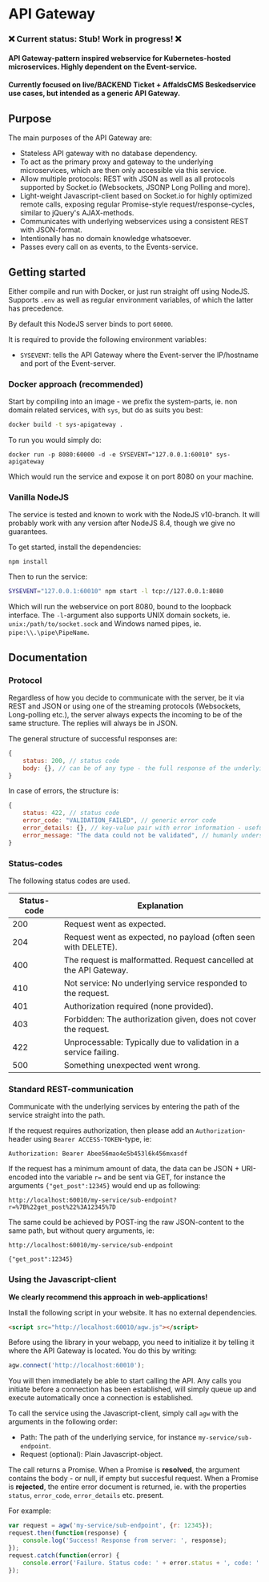 # API Gateway

### ❌ Current status: Stub! Work in progress! ❌

#### API Gateway-pattern inspired webservice for Kubernetes-hosted microservices. Highly dependent on the Event-service.

#### Currently focused on live/BACKEND Ticket + AffaldsCMS Beskedservice use cases, but intended as a generic API Gateway.

## Purpose

The main purposes of the API Gateway are:

- Stateless API gateway with no database dependency.
- To act as the primary proxy and gateway to the underlying microservices, which are then only accessible via this service.
- Allow multiple protocols: REST with JSON as well as all protocols supported by Socket.io (Websockets, JSONP Long Polling and more).
- Light-weight Javascript-client based on Socket.io for highly optimized remote calls, exposing regular Promise-style request/response-cycles, similar to jQuery's AJAX-methods.
- Communicates with underlying webservices using a consistent REST with JSON-format.
- Intentionally has no domain knowledge whatsoever.
- Passes every call on as events, to the Events-service.

## Getting started

Either compile and run with Docker, or just run straight off using NodeJS. Supports `.env` as well as regular environment variables, of which the latter has precedence.

By default this NodeJS server binds to port `60000`.

It is required to provide the following environment variables:

-  `SYSEVENT`: tells the API Gateway where the Event-server the IP/hostname and port of the Event-server.

### Docker approach (recommended)

Start by compiling into an image - we prefix the system-parts, ie. non domain related services, with `sys`, but do as suits you best:

```bash
docker build -t sys-apigateway .
```

To run you would simply do:

```shell
docker run -p 8080:60000 -d -e SYSEVENT="127.0.0.1:60010" sys-apigateway
```

Which would run the service and expose it on port 8080 on your machine.

### Vanilla NodeJS

The service is tested and known to work with the NodeJS v10-branch. It will probably work with any version after NodeJS 8.4, though we give no guarantees.

To get started, install the dependencies:

```shell
npm install
```

Then to run the service:

```bash
SYSEVENT="127.0.0.1:60010" npm start -l tcp://127.0.0.1:8080
```

Which will run the webservice on port 8080, bound to the loopback interface. The `-l`-argument also supports UNIX domain sockets, ie. `unix:/path/to/socket.sock` and Windows named pipes, ie. `pipe:\\.\pipe\PipeName`.

## Documentation

### Protocol

Regardless of how you decide to communicate with the server, be it via REST and JSON or using one of the streaming protocols (Websockets, Long-polling etc.), the server always expects the incoming to be of the same structure. The replies will always be in JSON.

The general structure of successful responses are:

```javascript
{
    status: 200, // status code
    body: {}, // can be of any type - the full response of the underlying service. if null, then body is ommited and status 204 is used instead
}
```

In case of errors, the structure is:

```javascript
{
    status: 422, // status code
    error_code: "VALIDATION_FAILED", // generic error code
    error_details: {}, // key-value pair with error information - useful for generating i18ed messages
    error_message: "The data could not be validated", // humanly understandable error message in english. Mostly intended for debugging purposes.
}
```

### Status-codes

The following status codes are used.

| Status-code | Explanation                                                  |
| ----------- | ------------------------------------------------------------ |
| 200         | Request went as expected.                                    |
| 204         | Request went as expected, no payload (often seen with DELETE). |
| 400         | The request is malformatted. Request cancelled at the API Gateway. |
| 410         | Not service: No underlying service responded to the request. |
| 401         | Authorization required (none provided).                      |
| 403         | Forbidden: The authorization given, does not cover the request. |
| 422         | Unprocessable: Typically due to validation in a service failing. |
| 500         | Something unexpected went wrong.                             |

### Standard REST-communication

Communicate with the underlying services by entering the path of the service straight into the path.

If the request requires authorization, then please add an `Authorization`-header using `Bearer ACCESS-TOKEN`-type, ie:

```http
Authorization: Bearer Abee56mao4e5b453l6k456mxasdf
```

If the request has a minimum amount of data, the data can be JSON + URI-encoded into the variable `r=` and be sent via GET, for instance the arguments `{"get_post":12345}` would end up as following:

`http://localhost:60010/my-service/sub-endpoint?r=%7B%22get_post%22%3A12345%7D`

The same could be achieved by POST-ing the raw JSON-content to the same path, but without query arguments, ie:

```http
http://localhost:60010/my-service/sub-endpoint

{"get_post":12345}
```

### Using the Javascript-client

**We clearly recommend this approach in web-applications!**

Install the following script in your website. It has no external dependencies.

```html
<script src="http://localhost:60010/agw.js"></script>
```

Before using the library in your webapp, you need to initialize it by telling it where the API Gateway is located. You do this by writing:

```javascript
agw.connect('http://localhost:60010');
```

You will then immediately be able to start calling the API. Any calls you initiate before a connection has been established, will simply queue up and execute automatically once a connection is established.

To call the service using the Javascript-client, simply call `agw` with the arguments in the following order:

- Path: The path of the underlying service, for instance `my-service/sub-endpoint`.
- Request (optional): Plain Javascript-object.

The call returns a Promise. When a Promise is **resolved**, the argument contains the body - or null, if empty but succesful request. When a Promise is **rejected**, the entire error document is returned, ie. with the properties `status`, `error_code`, `error_details` etc. present.

For example:

```javascript
var request = agw('my-service/sub-endpoint', {r: 12345});
request.then(function(response) {
    console.log('Success! Response from server: ', response);
});
request.catch(function(error) {
    console.error('Failure. Status code: ' + error.status + ', code: ' + error.error_code)
});
```

